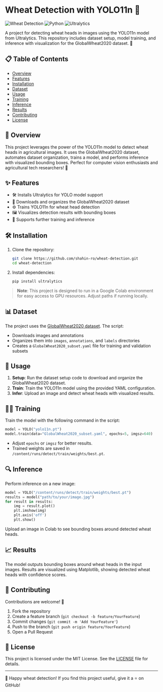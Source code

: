 # Wheat Detection with YOLO11n 🌾

![Wheat Detection](https://img.shields.io/badge/YOLO-v11n-blue) ![Python](https://img.shields.io/badge/Python-3.8%2B-green) ![Ultralytics](https://img.shields.io/badge/Ultralytics-8.0.0-orange)

A project for detecting wheat heads in images using the YOLO11n model from Ultralytics. This repository includes dataset setup, model training, and inference with visualization for the GlobalWheat2020 dataset. 🚀

## 📋 Table of Contents
- [Overview](#overview)
- [Features](#features)
- [Installation](#installation)
- [Dataset](#dataset)
- [Usage](#usage)
- [Training](#training)
- [Inference](#inference)
- [Results](#results)
- [Contributing](#contributing)
- [License](#license)

## 🌟 Overview
This project leverages the power of the YOLO11n model to detect wheat heads in agricultural images. It uses the GlobalWheat2020 dataset, automates dataset organization, trains a model, and performs inference with visualized bounding boxes. Perfect for computer vision enthusiasts and agricultural tech researchers! 📸

## ✨ Features
- 🛠️ Installs Ultralytics for YOLO model support
- 📂 Downloads and organizes the GlobalWheat2020 dataset
- ⚙️ Trains YOLO11n for wheat head detection
- 🖼️ Visualizes detection results with bounding boxes
- 🔄 Supports further training and inference

## 🛠️ Installation
1. Clone the repository:
   ```bash
   git clone https://github.com/shahin-ro/wheat-detection.git
   cd wheat-detection
   ```
2. Install dependencies:
   ```bash
   pip install ultralytics
   ```

> **Note**: This project is designed to run in a Google Colab environment for easy access to GPU resources. Adjust paths if running locally.

## 📊 Dataset
The project uses the [GlobalWheat2020 dataset](https://zenodo.org/record/4298502). The script:
- Downloads images and annotations
- Organizes them into `images`, `annotations`, and `labels` directories
- Creates a `GlobalWheat2020_subset.yaml` file for training and validation subsets

## 🚀 Usage
1. **Setup**: Run the dataset setup code to download and organize the GlobalWheat2020 dataset.
2. **Train**: Train the YOLO11n model using the provided YAML configuration.
3. **Infer**: Upload an image and detect wheat heads with visualized results.

## 🏋️‍♂️ Training
Train the model with the following command in the script:
```python
model = YOLO("yolo11n.pt")
model.train(data="GlobalWheat2020_subset.yaml", epochs=5, imgsz=640)
```
- Adjust `epochs` or `imgsz` for better results.
- Trained weights are saved in `/content/runs/detect/train/weights/best.pt`.

## 🔍 Inference
Perform inference on a new image:
```python
model = YOLO("/content/runs/detect/train/weights/best.pt")
results = model("path/to/your/image.jpg")
for result in results:
    img = result.plot()
    plt.imshow(img)
    plt.axis('off')
    plt.show()
```
Upload an image in Colab to see bounding boxes around detected wheat heads.

## 📈 Results
The model outputs bounding boxes around wheat heads in the input images. Results are visualized using Matplotlib, showing detected wheat heads with confidence scores.

## 🤝 Contributing
Contributions are welcome! 🌟
1. Fork the repository
2. Create a feature branch (`git checkout -b feature/YourFeature`)
3. Commit changes (`git commit -m 'Add YourFeature'`)
4. Push to the branch (`git push origin feature/YourFeature`)
5. Open a Pull Request

## 📜 License
This project is licensed under the MIT License. See the [LICENSE](LICENSE) file for details.

---

🌾 Happy wheat detection! If you find this project useful, give it a ⭐ on GitHub!
